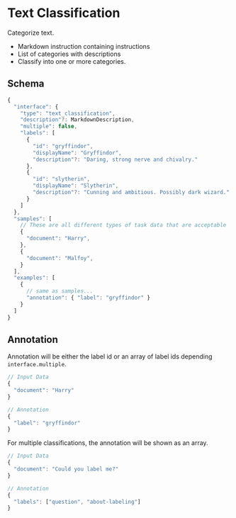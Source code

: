# Text Classification

Categorize text.

- Markdown instruction containing instructions
- List of categories with descriptions
- Classify into one or more categories.

## Schema

```javascript
{
  "interface": {
    "type": "text_classification",
    "description"?: MarkdownDescription,
    "multiple": false,
    "labels": [
      {
        "id": "gryffindor",
        "displayName": "Gryffindor",
        "description"?: "Daring, strong nerve and chivalry."
      },
      {
        "id": "slytherin",
        "displayName": "Slytherin",
        "description"?: "Cunning and ambitious. Possibly dark wizard."
      }
    ]
  },
  "samples": [
    // These are all different types of task data that are acceptable
    {
      "document": "Harry",
    },
    {
      "document": "Malfoy",
    }
  ],
  "examples": [
    {
      // same as samples...
      "annotation": { "label": "gryffindor" }
    }
  ]
}
```

## Annotation

Annotation will be either the label id or an array of label ids depending `interface.multiple`.

```javascript
// Input Data
{
  "document": "Harry"
}

// Annotation
{
  "label": "gryffindor"
}
```

For multiple classifications, the annotation will be shown as an array.

```javascript
// Input Data
{
  "document": "Could you label me?"
}

// Annotation
{
  "labels": ["question", "about-labeling"]
}
```
